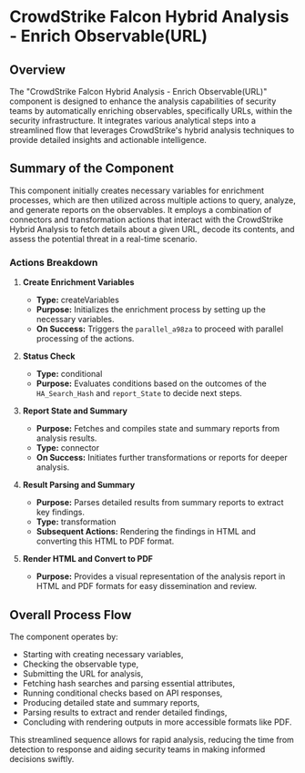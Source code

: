 # CrowdStrike Falcon Hybrid Analysis - Enrich Observable(URL)

## Overview
The "CrowdStrike Falcon Hybrid Analysis - Enrich Observable(URL)" component is designed to enhance the analysis capabilities of security teams by automatically enriching observables, specifically URLs, within the security infrastructure. It integrates various analytical steps into a streamlined flow that leverages CrowdStrike's hybrid analysis techniques to provide detailed insights and actionable intelligence.

## Summary of the Component
This component initially creates necessary variables for enrichment processes, which are then utilized across multiple actions to query, analyze, and generate reports on the observables. It employs a combination of connectors and transformation actions that interact with the CrowdStrike Hybrid Analysis to fetch details about a given URL, decode its contents, and assess the potential threat in a real-time scenario.

### Actions Breakdown
1. **Create Enrichment Variables**
   - **Type:** createVariables
   - **Purpose:** Initializes the enrichment process by setting up the necessary variables.
   - **On Success:** Triggers the `parallel_a98za` to proceed with parallel processing of the actions.

2. **Status Check**
   - **Type:** conditional
   - **Purpose:** Evaluates conditions based on the outcomes of the `HA_Search_Hash` and `report_State` to decide next steps.

3. **Report State and Summary**
   - **Purpose:** Fetches and compiles state and summary reports from analysis results.
   - **Type:** connector
   - **On Success:** Initiates further transformations or reports for deeper analysis.

4. **Result Parsing and Summary**
   - **Purpose:** Parses detailed results from summary reports to extract key findings.
   - **Type:** transformation
   - **Subsequent Actions:** Rendering the findings in HTML and converting this HTML to PDF format.

5. **Render HTML and Convert to PDF**
   - **Purpose:** Provides a visual representation of the analysis report in HTML and PDF formats for easy dissemination and review.

## Overall Process Flow
The component operates by:
- Starting with creating necessary variables,
- Checking the observable type,
- Submitting the URL for analysis,
- Fetching hash searches and parsing essential attributes,
- Running conditional checks based on API responses,
- Producing detailed state and summary reports,
- Parsing results to extract and render detailed findings,
- Concluding with rendering outputs in more accessible formats like PDF.

This streamlined sequence allows for rapid analysis, reducing the time from detection to response and aiding security teams in making informed decisions swiftly.


